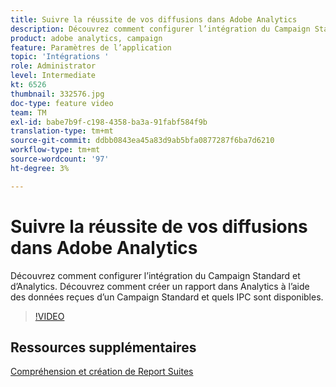 ```yaml
---
title: Suivre la réussite de vos diffusions dans Adobe Analytics
description: Découvrez comment configurer l’intégration du Campaign Standard et d’Analytics. Découvrez comment créer un rapport dans Analytics à l’aide des données reçues d’un Campaign Standard et quels IPC sont disponibles.
product: adobe analytics, campaign
feature: Paramètres de l’application
topic: 'Intégrations '
role: Administrator
level: Intermediate
kt: 6526
thumbnail: 332576.jpg
doc-type: feature video
team: TM
exl-id: babe7b9f-c198-4358-ba3a-91fabf584f9b
translation-type: tm+mt
source-git-commit: ddbb0843ea45a83d9ab5bfa0877287f6ba7d6210
workflow-type: tm+mt
source-wordcount: '97'
ht-degree: 3%

---
```


# Suivre la réussite de vos diffusions dans Adobe Analytics

Découvrez comment configurer l’intégration du Campaign Standard et d’Analytics. Découvrez comment créer un rapport dans Analytics à l’aide des données reçues d’un Campaign Standard et quels IPC sont disponibles.

>[!VIDEO](https://video.tv.adobe.com/v/332576/?quality=12)

## Ressources supplémentaires

[Compréhension et création de Report Suites](https://experienceleague.adobe.com/docs/analytics-learn/tutorials/intro-to-analytics/analytics-basics/understanding-and-creating-report-suites.html?lang=en#intro-to-analytics)
